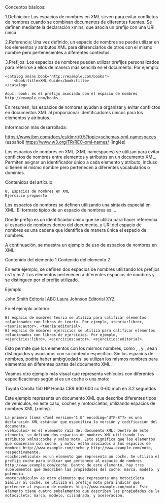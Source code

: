 Conceptos básicos:

1.Definición:
Los espacios de nombres en XML sirven para evitar conflictos de nombres cuando se combinan documentos de diferentes fuentes. 
Se definen mediante la declaración xmlns, que asocia un prefijo con una URI única.

2.Referencia:
Una vez definido, un espacio de nombres se puede utilizar en los elementos y atributos XML para diferenciarlos de otros con el mismo nombre pero pertenecientes a diferentes contextos.

3.Prefijos:
Los espacios de nombres pueden utilizar prefijos personalizados para referirse a ellos de manera más sencilla en el documento. Por ejemplo:

    <catalog xmlns:book="http://example.com/books">
        <book:title>XML Guide</book:title>
    </catalog>

    Aquí, book: es el prefijo asociado con el espacio de nombres http://example.com/books.

En resumen, los espacios de nombres ayudan a organizar y evitar conflictos en documentos XML al proporcionar identificadores únicos para los elementos y atributos.

Información más desarrollada: 

https://www.ibm.com/docs/es/dmrt/9.5?topic=schemas-xml-namespaces (español)
https://www.w3.org/TR/REC-xml-names/ (inglés)

Los espacios de nombres en XML (XML namespaces) se utilizan para evitar conflictos de nombres entre elementos y atributos en un documento XML. Permiten asignar un identificador único a cada elemento y atributo, incluso si tienen el mismo nombre pero pertenecen a diferentes vocabularios o dominios.

Contenidos del artículo

    8. Espacios de nombres en XML
    Ejercicio propuesto

Los espacios de nombres se definen utilizando una sintaxis especial en XML. El formato típico de un espacio de nombres es:
<elemento xmlns:prefijo="URI del espacio de nombres">
   ...
</elemento>

Donde prefijo es un identificador único que se utiliza para hacer referencia al espacio de nombres dentro del documento, y URI del espacio de nombres es una cadena que identifica de manera única el espacio de nombres.

A continuación, se muestra un ejemplo de uso de espacios de nombres en XML:
<?xml version="1.0" encoding="UTF-8"?>
<root xmlns:ns1="http://www.example.com/ns1" xmlns:ns2="http://www.example.com/ns2">
   <ns1:elemento>Contenido del elemento 1</ns1:elemento1>
   <ns2:elemento>Contenido del elemento 2</ns2:elemento2>
</root>

En este ejemplo, se definen dos espacios de nombres utilizando los prefijos ns1 y ns2. Los elementos <elemento> pertenecen a diferentes espacios de nombres y se distinguen por el prefijo utilizado.

Ejemplo:
<?xml version="1.0" encoding="UTF-8"?>
<libros xmlns:teoria="http://www.ejemplo.com/teoria" xmlns:ejercicios="http://www.ejemplo.com/ejercicios">
   <teoria:libro>
       <teoria:autor>John Smith</teoria:autor>
       <teoria:editorial>Editorial ABC</teoria:editorial>
   </teoria:libro>
   <ejercicios:libro>
       <ejercicios:autor>Laura Johnson</ejercicios:autor>
       <ejercicios:editorial>Editorial XYZ</ejercicios:editorial>
   </ejercicios:libro>
</libros>

En el ejemplo anterior:

    El espacio de nombres teoria se utiliza para calificar elementos relacionados con libros de teoría. Por ejemplo, <teoria:libro>, <teoria:autor>, <teoria:editorial>.
    El espacio de nombres ejercicios se utiliza para calificar elementos relacionados con libros de ejercicios. Por ejemplo, <ejercicios:libro>, <ejercicios:autor>, <ejercicios:editorial>.

Esto permite que los elementos con los mismos nombres, como <libro>, <autor>, y <editorial>, sean distinguidos y asociados con su contexto específico. Sin los espacios de nombres, podría haber ambigüedad si se utilizan los mismos nombres para elementos en diferentes partes del documento XML.

Veamos otro ejemplo más visual que representa vehículos con diferentes especificaciones según si es un coche o una moto:
<?xml version="1.0" encoding="UTF-8"?>
<vehiculos xmlns:coche="http://www.example.com/coche" xmlns:moto="http://www.example.com/moto">
   <coche:vehiculo>
      <coche:marca>Toyota</coche:marca>
      <coche:modelo>Corolla</coche:modelo>
      <coche:potencia>150 HP</coche:potencia>
   </coche:vehiculo>
   <moto:vehiculo>
      <moto:marca>Honda</moto:marca>
      <moto:modelo>CBR 600</moto:modelo>
      <moto:cilindrada>600 cc</moto:cilindrada>
      <moto:aceleracion>0-60 mph en 3.2 segundos</moto:aceleracion>
   </moto:vehiculo>
</vehiculos>

Este ejemplo representa un documento XML que describe diferentes tipos de vehículos, en este caso, coches y motocicletas, utilizando espacios de nombres XML (xmlns).

    La primera línea <?xml version="1.0" encoding="UTF-8"?> es una declaración XML estándar que especifica la versión y codificación del documento.
    <vehiculos> es el elemento raíz del documento XML. Dentro de este elemento, se definen dos espacios de nombres XML utilizando los atributos xmlns:coche y xmlns:moto. Esto significa que los elementos que comienzan con coche: y moto: están asociados a los espacios de nombres http://www.example.com/coche y http://www.example.com/moto, respectivamente.
    <coche:vehiculo> es un elemento que representa un coche. Se utiliza el prefijo coche para indicar que pertenece al espacio de nombres http://www.example.com/coche. Dentro de este elemento, hay tres subelementos que describen las propiedades del coche: marca, modelo, y potencia.
    <moto:vehiculo> es otro elemento que representa una motocicleta. Similar al coche, se utiliza el prefijo moto para indicar que pertenece al espacio de nombres http://www.example.com/moto. Este elemento tiene cuatro subelementos que describen las propiedades de la motocicleta: marca, modelo, cilindrada, y aceleración.

